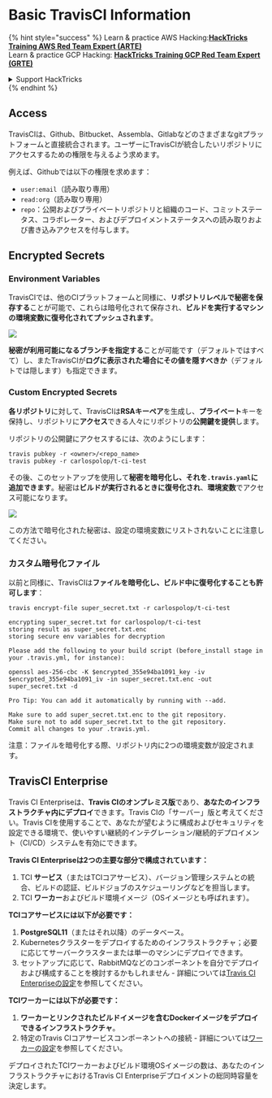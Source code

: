 # Basic TravisCI Information

{% hint style="success" %}
Learn & practice AWS Hacking:<img src="../../.gitbook/assets/image (1) (1) (1) (1).png" alt="" data-size="line">[**HackTricks Training AWS Red Team Expert (ARTE)**](https://training.hacktricks.xyz/courses/arte)<img src="../../.gitbook/assets/image (1) (1) (1) (1).png" alt="" data-size="line">\
Learn & practice GCP Hacking: <img src="../../.gitbook/assets/image (2) (1).png" alt="" data-size="line">[**HackTricks Training GCP Red Team Expert (GRTE)**<img src="../../.gitbook/assets/image (2) (1).png" alt="" data-size="line">](https://training.hacktricks.xyz/courses/grte)

<details>

<summary>Support HackTricks</summary>

* Check the [**subscription plans**](https://github.com/sponsors/carlospolop)!
* **Join the** 💬 [**Discord group**](https://discord.gg/hRep4RUj7f) or the [**telegram group**](https://t.me/peass) or **follow** us on **Twitter** 🐦 [**@hacktricks\_live**](https://twitter.com/hacktricks_live)**.**
* **Share hacking tricks by submitting PRs to the** [**HackTricks**](https://github.com/carlospolop/hacktricks) and [**HackTricks Cloud**](https://github.com/carlospolop/hacktricks-cloud) github repos.

</details>
{% endhint %}

## Access

TravisCIは、Github、Bitbucket、Assembla、Gitlabなどのさまざまなgitプラットフォームと直接統合されます。ユーザーにTravisCIが統合したいリポジトリにアクセスするための権限を与えるよう求めます。

例えば、Githubでは以下の権限を求めます：

* `user:email`（読み取り専用）
* `read:org`（読み取り専用）
* `repo`：公開およびプライベートリポジトリと組織のコード、コミットステータス、コラボレーター、およびデプロイメントステータスへの読み取りおよび書き込みアクセスを付与します。

## Encrypted Secrets

### Environment Variables

TravisCIでは、他のCIプラットフォームと同様に、**リポジトリレベルで秘密を保存する**ことが可能で、これらは暗号化されて保存され、**ビルドを実行するマシンの環境変数に復号化されてプッシュされます**。

![](<../../.gitbook/assets/image (203).png>)

**秘密が利用可能になるブランチを指定する**ことが可能です（デフォルトではすべて）し、またTravisCIが**ログに表示された場合にその値を隠すべきか**（デフォルトでは隠します）も指定できます。

### Custom Encrypted Secrets

**各リポジトリ**に対して、TravisCIは**RSAキーペア**を生成し、**プライベート**キーを保持し、リポジトリに**アクセス**できる人々にリポジトリの**公開鍵を提供**します。

リポジトリの公開鍵にアクセスするには、次のようにします：
```
travis pubkey -r <owner>/<repo_name>
travis pubkey -r carlospolop/t-ci-test
```
その後、このセットアップを使用して**秘密を暗号化し、それを`.travis.yaml`に追加できます**。秘密は**ビルドが実行されるときに復号化され**、**環境変数**でアクセス可能になります。

![](<../../.gitbook/assets/image (139).png>)

この方法で暗号化された秘密は、設定の環境変数にリストされないことに注意してください。

### カスタム暗号化ファイル

以前と同様に、TravisCIは**ファイルを暗号化し、ビルド中に復号化することも許可します**：
```
travis encrypt-file super_secret.txt -r carlospolop/t-ci-test

encrypting super_secret.txt for carlospolop/t-ci-test
storing result as super_secret.txt.enc
storing secure env variables for decryption

Please add the following to your build script (before_install stage in your .travis.yml, for instance):

openssl aes-256-cbc -K $encrypted_355e94ba1091_key -iv $encrypted_355e94ba1091_iv -in super_secret.txt.enc -out super_secret.txt -d

Pro Tip: You can add it automatically by running with --add.

Make sure to add super_secret.txt.enc to the git repository.
Make sure not to add super_secret.txt to the git repository.
Commit all changes to your .travis.yml.
```
注意：ファイルを暗号化する際、リポジトリ内に2つの環境変数が設定されます。

## TravisCI Enterprise

Travis CI Enterpriseは、**Travis CIのオンプレミス版**であり、**あなたのインフラストラクチャ内にデプロイ**できます。Travis CIの「サーバー」版と考えてください。Travis CIを使用することで、あなたが望むように構成およびセキュリティを設定できる環境で、使いやすい継続的インテグレーション/継続的デプロイメント（CI/CD）システムを有効にできます。

**Travis CI Enterpriseは2つの主要な部分で構成されています：**

1. TCI **サービス**（またはTCIコアサービス）、バージョン管理システムとの統合、ビルドの認証、ビルドジョブのスケジューリングなどを担当します。
2. TCI **ワーカー**およびビルド環境イメージ（OSイメージとも呼ばれます）。

**TCIコアサービスには以下が必要です：**

1. **PostgreSQL11**（またはそれ以降）のデータベース。
2. Kubernetesクラスターをデプロイするためのインフラストラクチャ；必要に応じてサーバークラスターまたは単一のマシンにデプロイできます。
3. セットアップに応じて、RabbitMQなどのコンポーネントを自分でデプロイおよび構成することを検討するかもしれません - 詳細については[Travis CI Enterpriseの設定](https://docs.travis-ci.com/user/enterprise/tcie-3.x-setting-up-travis-ci-enterprise/)を参照してください。

**TCIワーカーには以下が必要です：**

1. **ワーカーとリンクされたビルドイメージを含むDockerイメージをデプロイできるインフラストラクチャ**。
2. 特定のTravis CIコアサービスコンポーネントへの接続 - 詳細については[ワーカーの設定](https://docs.travis-ci.com/user/enterprise/setting-up-worker/)を参照してください。

デプロイされたTCIワーカーおよびビルド環境OSイメージの数は、あなたのインフラストラクチャにおけるTravis CI Enterpriseデプロイメントの総同時容量を決定します。
